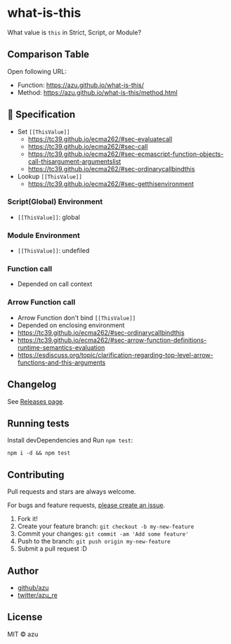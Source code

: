 # what-is-this

What value is `this` in Strict, Script, or Module?

## Comparison Table

Open following URL:

- Function: <https://azu.github.io/what-is-this/>
- Method: <https://azu.github.io/what-is-this/method.html>

## :memo: Specification

- Set `[[ThisValue]]`
    - https://tc39.github.io/ecma262/#sec-evaluatecall
    - https://tc39.github.io/ecma262/#sec-call
    - https://tc39.github.io/ecma262/#sec-ecmascript-function-objects-call-thisargument-argumentslist
    - https://tc39.github.io/ecma262/#sec-ordinarycallbindthis
- Lookup `[[ThisValue]]`
    - https://tc39.github.io/ecma262/#sec-getthisenvironment 

### Script(Global) Environment

- `[[ThisValue]]`: global

### Module Environment

- `[[ThisValue]]`: undefiled

### Function call

- Depended on call context

### Arrow Function call

- Arrow Function don't bind `[[ThisValue]]`
- Depended on enclosing environment
- https://tc39.github.io/ecma262/#sec-ordinarycallbindthis
- https://tc39.github.io/ecma262/#sec-arrow-function-definitions-runtime-semantics-evaluation
- https://esdiscuss.org/topic/clarification-regarding-top-level-arrow-functions-and-this-arguments

## Changelog

See [Releases page](https://github.com/azu/what-is-this/releases).

## Running tests

Install devDependencies and Run `npm test`:

    npm i -d && npm test

## Contributing

Pull requests and stars are always welcome.

For bugs and feature requests, [please create an issue](https://github.com/azu/what-is-this/issues).

1. Fork it!
2. Create your feature branch: `git checkout -b my-new-feature`
3. Commit your changes: `git commit -am 'Add some feature'`
4. Push to the branch: `git push origin my-new-feature`
5. Submit a pull request :D

## Author

- [github/azu](https://github.com/azu)
- [twitter/azu_re](https://twitter.com/azu_re)

## License

MIT © azu
